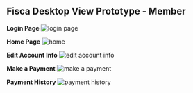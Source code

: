 ## **Fisca Desktop View Prototype - Member**

**Login Page**
![login page](https://raw.githubusercontent.com/longathan/finance-web-dev-project/main/documentation/design/wireframe/Login%20-%20Desktop.png?token=GHSAT0AAAAAAB6BO4TLGZBRYRAIX3H4MQDOY6VTAYQ)

**Home Page**
![home](https://raw.githubusercontent.com/longathan/finance-web-dev-project/main/documentation/design/wireframe/Home%20-%20Member%20Desktop.png?token=GHSAT0AAAAAAB6BO4TKLJA4DXRTA4KOEQ7CY6VULTQ)

**Edit Account Info**
![edit account info](https://raw.githubusercontent.com/longathan/finance-web-dev-project/main/documentation/design/wireframe/Account%20Info%20-%20Member%20Desktop.png?token=GHSAT0AAAAAAB6BO4TLXTO6RSCOVNYVXOTQY6VUL7Q)

**Make a Payment**
![make a payment](https://raw.githubusercontent.com/longathan/finance-web-dev-project/main/documentation/design/wireframe/Make%20a%20Payment%20-%20Member%20Desktop.png?token=GHSAT0AAAAAAB6BO4TKJC7TFNOL6KD4JOBWY6VUM6A)

**Payment History**
![payment history](https://raw.githubusercontent.com/longathan/finance-web-dev-project/main/documentation/design/wireframe/Payment%20History%20-%20Member%20Desktop.png?token=GHSAT0AAAAAAB6BO4TKD7P3LYFBN4OP7OGCY6VUNEQ)
